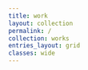 ```yaml
---
title: work
layout: collection
permalink: /
collection: works
entries_layout: grid
classes: wide
---
```

